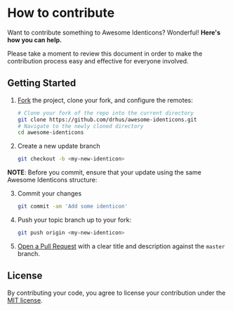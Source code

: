 # How to contribute

Want to contribute something to Awesome Identicons? Wonderful! __Here's how you can help.__

Please take a moment to review this document in order to make the contribution
process easy and effective for everyone involved.

## Getting Started

1. [Fork](http://help.github.com/fork-a-repo/) the project, clone your fork,
   and configure the remotes:

   ```bash
   # Clone your fork of the repo into the current directory
   git clone https://github.com/drhus/awesome-identicons.git
   # Navigate to the newly cloned directory
   cd awesome-identicons
   ```

2. Create a new update branch

   ```bash
   git checkout -b <my-new-identicon>
   ```
__NOTE__: Before you commit, ensure that your update using the same Awesome Identicons structure:

3. Commit your changes

   ```bash
   git commit -am 'Add some identicon'
   ```

4. Push your topic branch up to your fork:

   ```bash
   git push origin <my-new-identicon>
   ```

5. [Open a Pull Request](https://help.github.com/articles/using-pull-requests/)
    with a clear title and description against the `master` branch.

## License

By contributing your code, you agree to license your contribution under the [MIT license](LICENSE).
